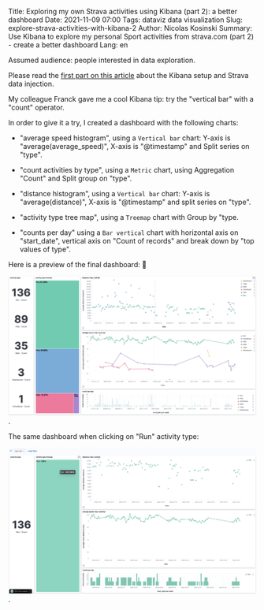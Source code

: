 Title: Exploring my own Strava activities using Kibana (part 2): a better dashboard
Date: 2021-11-09 07:00
Tags: dataviz data visualization
Slug: explore-strava-activities-with-kibana-2
Author: Nicolas Kosinski
Summary: Use Kibana to explore my personal Sport activities from strava.com (part 2) - create a better dashboard
Lang: en

Assumed audience: people interested in data exploration.

Please read the [first part on this article](./explore-strava-activities-with-kibana-en.md) about the Kibana setup and Strava data injection.

My colleague Franck gave me a cool Kibana tip: try the "vertical bar" with a "count" operator.

In order to give it a try, I created a dashboard with the following charts:

* "average speed histogram", using a `Vertical bar` chart: Y-axis is "average(average_speed)", X-axis is "@timestamp" and Split series on "type".

* "count activities by type", using a `Metric` chart, using Aggregation "Count" and Split group on "type".

* "distance histogram", using a `Vertical bar` chart: Y-axis is "average(distance)", X-axis is "@timestamp" and split series on "type".

* "activity type tree map", using a `Treemap` chart with Group by "type.

* "counts per day" using a `Bar vertical` chart with horizontal axis on "start_date", vertical axis on "Count of records" and break down by "top values of type".


Here is a preview of the final dashboard: 🎉

![the final dashboard](images/explore-strava-activities-with-kibana-2-view-dashboard.png "The final dashboard").


The same dashboard when clicking on "Run" activity type:

![dashboard on "Run" activity type](images/explore-strava-activities-with-kibana-2-view-dashboard-run.png "dashboard on 'Run' activity type").